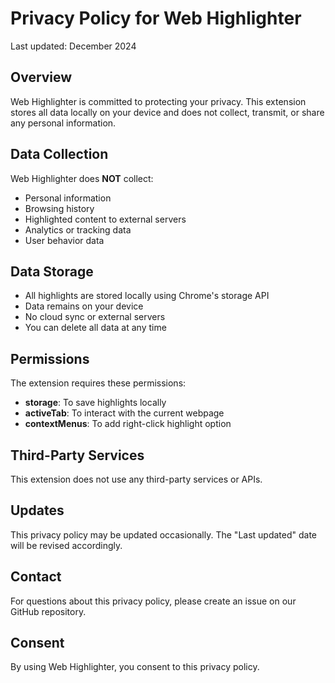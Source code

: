 # Privacy Policy for Web Highlighter

Last updated: December 2024

## Overview

Web Highlighter is committed to protecting your privacy. This extension stores all data locally on your device and does not collect, transmit, or share any personal information.

## Data Collection

Web Highlighter does **NOT** collect:
- Personal information
- Browsing history
- Highlighted content to external servers
- Analytics or tracking data
- User behavior data

## Data Storage

- All highlights are stored locally using Chrome's storage API
- Data remains on your device
- No cloud sync or external servers
- You can delete all data at any time

## Permissions

The extension requires these permissions:
- **storage**: To save highlights locally
- **activeTab**: To interact with the current webpage
- **contextMenus**: To add right-click highlight option

## Third-Party Services

This extension does not use any third-party services or APIs.

## Updates

This privacy policy may be updated occasionally. The "Last updated" date will be revised accordingly.

## Contact

For questions about this privacy policy, please create an issue on our GitHub repository.

## Consent

By using Web Highlighter, you consent to this privacy policy.